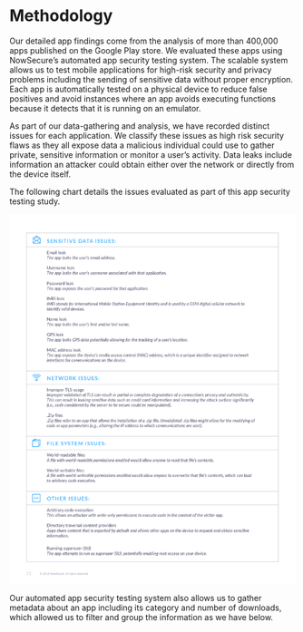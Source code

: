# Methodology

Our detailed app findings come from the analysis of more than 400,000 apps published on the  Google Play store. We evaluated these apps using NowSecure’s automated app security testing system. The scalable system allows us to test mobile applications for high-risk security and privacy problems including the sending of sensitive data without proper encryption. Each app is automatically tested on a physical device to reduce false positives and avoid instances where an app avoids executing functions because it detects that it is running on an emulator. 

As part of our data-gathering and analysis, we have recorded distinct issues for each application. We classify these issues as high risk security flaws as they all expose data a malicious individual could use to gather private, sensitive information or monitor a user’s activity. Data leaks include information an attacker could obtain either over the network or directly from the device itself.

The following chart details the issues evaluated as part of this app security testing study.

![](assets\dynamic-analysis-issues.png)

Our automated app security testing system also allows us to gather metadata about an app including its category and number of downloads, which allowed us to filter and group the information as we have below.
